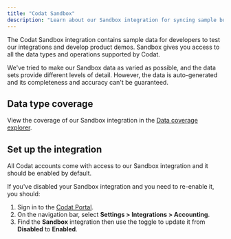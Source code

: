 ```yaml
---
title: "Codat Sandbox"
description: "Learn about our Sandbox integration for syncing sample business data with Codat."
---
```


The Codat Sandbox integration contains sample data for developers to test our integrations and develop product demos. Sandbox gives you access to all the data types and operations supported by Codat.

We've tried to make our Sandbox data as varied as possible, and the data sets provide different levels of detail. However, the data is auto-generated and its completeness and accuracy can't be guaranteed.

## Data type coverage

View the coverage of our Sandbox integration in the <a className="external" href="https://knowledge.codat.io/supported-features/accounting?view=tab-by-integration&integrationKey=mqjo" target="_blank">Data coverage explorer</a>.

## Set up the integration

All Codat accounts come with access to our Sandbox integration and it should be enabled by default.

If you've disabled your Sandbox integration and you need to re-enable it, you should:

1. Sign in to the [Codat Portal](https://app.codat.io).
2. On the navigation bar, select **Settings > Integrations > Accounting**.
3. Find the **Sandbox** integration then use the toggle to update it from **Disabled** to **Enabled**.
